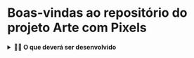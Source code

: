 # Boas-vindas ao repositório do projeto Arte com Pixels

<details>
  <summary><strong>👨‍💻 O que deverá ser desenvolvido</strong></summary><br />

Neste projeto, você vai implementar um editor de arte com pixels em que a pessoa usuária poderá escolher uma cor em uma paleta de cores e poderá pintar o que quiser em um quadro branco 🎨 🧑‍🎨

## 1 - Adicione à página o título "Paleta de Cores"

<details>
  <summary>A página deve conter o título "Paleta de Cores"</summary><br />

* O título deverá ficar dentro de uma tag `h1` com o `id` denominado `title`;

* O texto do título deve ser **exatamente** "Paleta de Cores".
</details>

## 2 - Adicione à página uma paleta contendo quatro cores distintas

<details>
  <summary>A página deve conter uma paleta com quatro opções de cores</summary>

* A paleta de cores deve ser um elemento com `id` denominado `color-palette`, e cada cor individual contida na paleta de cores deve possuir a `classe` chamada `color`;

* A cor de fundo de cada elemento da paleta deverá ser a cor que o elemento representa. **A única cor não permitida na paleta é a cor branca**;

* Cada elemento da paleta de cores deverá ter uma borda preta, sólida e com 1 pixel de largura;

* A paleta de cores deverá listar todas as cores disponíveis para utilização lado a lado, e deverá ser posicionada abaixo do título `Paleta de Cores`;

* A paleta de cores não deve conter cores repetidas.
</details>

## 3 - Adicione a cor **preta** como a primeira cor da paleta de cores

<details>
  <summary>A primeira cor na paleta criada no requisito 2 deve ser preta. As demais cores podem ser escolhidas livremente. </summary><br />
</details>

## 4 - Adicione um botão para gerar cores aleatórias para a paleta de cores

<details>
  <summary>A primeira cor da sua paleta deve ser a cor preta, e as outras três cores devem ser geradas aleatoriamente ao clicar no botão.</summary><br />
</details>

## 5 - Implemente uma função usando localStorage para que a paleta de cores gerada aleatoriamente seja mantida após recarregar a página

<details>
  <summary>As cores da paleta de cores que foram geradas aleatoriamente devem ser mantidas após recarregar a página</summary><br />
</details>

## 6 - Adicione à página um quadro contendo 25 pixels

<details>
  <summary>Sua página deve conter um quadro de pixels 5x5</summary>

* O quadro de _pixels_ deve estar visível na tela e ter 5 elementos de largura e 5 elementos de comprimento;

* O quadro de _pixels_ deve possuir o `id` denominado `pixel-board`, e cada _pixel_ individual dentro do quadro deve possuir a `classe` denominada `pixel`;

* A cor inicial dos _pixels_ que compõem o quadro de pixels deve ser branca;

* O quadro de _pixels_ deve aparecer abaixo da paleta de cores.
</details>

## 7 - Faça com que cada pixel do quadro tenha largura e altura de 40 pixels e borda preta de 1 pixel de espessura

<details>
  <summary>Cada <code>pixel</code> do quadro deve possuir 40px de largura e 40px de altura e uma borda preta sólida de 1px de espessura</summary><br />
</details>

## 8 - Defina a cor preta como cor inicial da paleta de cores

<details>
  <summary>A cor preta já deve estar selecionada na paleta para pintar os pixels do quadro ao iniciar a página.</summary>

* O elemento que posteriormente deverá receber a classe selected deve ser um dos elementos que possuem a classe color, como especificado no requisito 2.

* O elemento da cor preta deve possuir inicialmente a classe `selected`.
</details>

## 9 - Crie uma função para selecionar uma cor na paleta de cores

<details>
  <summary>A cor clicada deve ser a única selecionada na paleta de cores.</summary>

* A cor clicada deve receber a `classe` `selected` e a cor previamente selecionada deve perder esta `classe`;

* Somente uma das cores da paleta pode ter a classe `selected` de cada vez;

* Os elementos que deverão receber a `classe` `selected` devem ser os mesmos elementos que possuem a classe `color`, como especificado no **requisito 2**.
</details>

## 10 - Crie uma função que permita preencher um pixel do quadro com a cor selecionada na paleta de cores

<details>
  <summary>O <code>pixel</code> do quadro clicado deve ter sua cor alterada para a cor selecionada na paleta de cores</summary><br />
</details>

## 11 - Crie um botão que retorne a cor do quadro para a cor inicial

<details>
  <summary>Sua página deve ter um botão que, ao ser clicado, deixe todos os <code>pixels</code> do quadro com a cor branca</summary><br />
</details>

## 12 - Crie uma função para salvar e recuperar o seu desenho atual no localStorage

<details>
  <summary>Os pixels, ao serem clicados, devem ter sua cor e posição salvas no localStorage. Quando recarregar a página, o quadro deve ser recuperado a partir do que foi salvo no localStorage.</summary><br />
</details>

## 13 - Crie um input que permita à pessoa usuária preencher um novo tamanho para o quadro de pixels

<details>
  <summary>A página deve conter um input para que a pessoa usuária possa definir o tamanho do quadro de pixels</summary>

* Crie um input com `id` `board-size` posicionado entre a paleta de cores e o quadro de pixels para receber um valor maior que zero para definir o tamanho do quadro de pixels.

* Crie um botão que deve conter o texto "VQV" e `id` `generate-board`;

* O input e o botão com o texto "VQV" devem ter o mesmo `parent-node`;

* O botão, ao ser clicado, deve alterar o tamanho do quadro para **N** pixels de largura e **N** pixels de altura, em que **N** é o número inserido no input. Ou seja, se o valor passado para o input for igual a 7, ao clicar no botão, será gerado um quadro de 49 pixels (7 pixels de largura x 7 pixels de altura);

* O input só deve aceitar número maiores que zero. Essa restrição **deve** ser feita usando os atributos do elemento `input`;

* Se nenhum valor for colocado no input ao clicar no botão, mostre um `alert` com o texto: "Board inválido!";

* O novo quadro deve ter todos os pixels preenchidos com a cor branca.

* O quadro salvo no localStorage deve ser apagado.
</details>

## 14 - Crie uma função que limite o tamanho mínimo e máximo do quadro de pixels

<details>
  <summary>O quadro não pode ser definido com menos de 5 ou mais de 50 <code>pixels</code></summary>

* Caso o valor digitado no input `board-size` esteja fora do intervalo de 5 a 50, faça:

  1. Para um valor de `board-size` menor que 5, considere 5 `pixels` como o valor padrã

  2. Para um valor de `board-size` maior que 50, considere 50 `pixels` como o valor padrão.
</details>

## 15 - Crie uma função para manter o tamanho novo do board ao recarregar a página

<details>
  <summary>O tamanho do board deve ser mantido ao recarregar a página usando localStorage</summary><br />
</details>